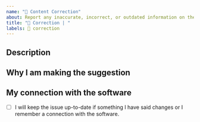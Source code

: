 ```yaml
---
name: "📝 Content Correction"
about: Report any inaccurate, incorrect, or outdated information on the website.
title: "📝 Correction | "
labels: 📝 correction
---
```


## Description



## Why I am making the suggestion

<!-- Anything you would like to tell us about the software? -->


## My connection with the software

<!-- Are you the author? Competitor? Just hating the software with passsion for some reason? -->

- [ ] I will keep the issue up-to-date if something I have said changes or I remember a connection with the software.
